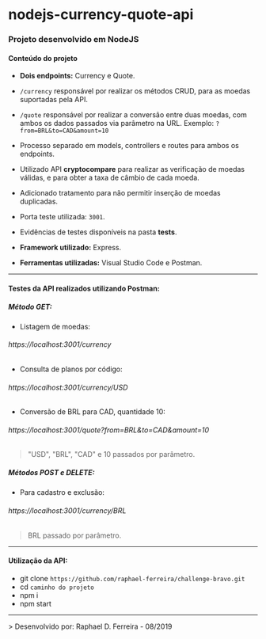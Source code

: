 # nodejs-currency-quote-api

<h3>Projeto desenvolvido em NodeJS</h3>

<h4>Conteúdo do projeto</h4>

- <b>Dois endpoints:</b> Currency e Quote.

- `/currency` responsável por realizar os métodos CRUD, para as moedas suportadas pela API.
- `/quote` responsável por realizar a conversão entre duas moedas, com ambos os dados passados via parâmetro na URL. Exemplo: `?from=BRL&to=CAD&amount=10` 

- Processo separado em models, controllers e routes para ambos os endpoints.

- Utilizado API **cryptocompare** para realizar as verificação de moedas válidas, e para obter a taxa de câmbio de cada moeda.

- Adicionado tratamento para não permitir inserção de moedas duplicadas.

- Porta teste utilizada: `3001`.

- Evidências de testes disponíveis na pasta <b>tests</b>.

- <b>Framework utilizado:</b> Express.
- <b>Ferramentas utilizadas:</b> Visual Studio Code e Postman.

<hr>

<h4>Testes da API realizados utilizando Postman:</h4>

<h5>Método GET:</h5>

- Listagem de moedas: 
###### https://localhost:3001/currency
- Consulta de planos por código: 
###### https://localhost:3001/currency/USD
- Conversão de BRL para CAD, quantidade 10: 
###### https://localhost:3001/quote?from=BRL&to=CAD&amount=10
>"USD", "BRL", "CAD" e 10 passados por parâmetro.

<h5>Métodos POST e DELETE:</h5>

- Para cadastro e exclusão: 
###### https://localhost:3001/currency/BRL
> BRL passado por parâmetro.

<hr>
<h4>Utilização da API:</h4>

- git clone `https://github.com/raphael-ferreira/challenge-bravo.git`
- cd `caminho do projeto`
- npm i
- npm start

<hr>
> Desenvolvido por: Raphael D. Ferreira - 08/2019
